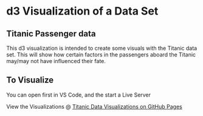 # d3 Visualization of a Data Set

## Titanic Passenger data

This d3 visualization is intended to create some visuals with the Titanic data set. This will show how certain factors in the passengers aboard the Titanic may/may not have influenced their fate.

## To Visualize

You can open first in VS Code, and the start a Live Server

View the Visualizations @ [Titanic Data Visualizations on GitHub Pages](https://alx-rg.github.io/d3-Titanic-Viz/)
